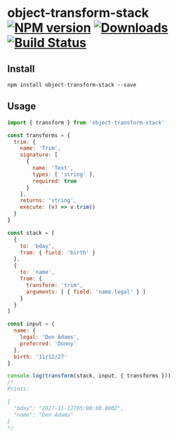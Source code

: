 # object-transform-stack [![NPM version][npm-image]][npm-url] [![Downloads][downloads-image]][npm-url] [![Build Status][travis-image]][travis-url]


## Install

```
npm install object-transform-stack --save
```

## Usage

```js
import { transform } from 'object-transform-stack'

const transforms = {
  trim: {
    name: 'Trim',
    signature: [
      {
        name: 'Text',
        types: [ 'string' ],
        required: true
      }
    ],
    returns: 'string',
    execute: (v) => v.trim()
  }
}

const stack = [
  {
    to: 'bday',
    from: { field: 'birth' }
  },
  {
    to: 'name',
    from: {
      transform: 'trim',
      arguments: [ { field: 'name.legal' } ]
    }
  }
]

const input = {
  name: {
    legal: 'Don Adams',
    preferred: 'Donny'
  },
  birth: '11/12/27'
}

console.log(transform(stack, input, { transforms }))
/*
Prints:

{
  "bday": "2027-11-12T05:00:00.000Z",
  "name": "Don Adams"
}
*/
```

[downloads-image]: http://img.shields.io/npm/dm/object-transform-stack.svg
[npm-url]: https://npmjs.org/package/object-transform-stack
[npm-image]: http://img.shields.io/npm/v/object-transform-stack.svg

[travis-url]: https://travis-ci.org/staeco/object-transform-stack
[travis-image]: https://travis-ci.org/staeco/object-transform-stack.png?branch=master
